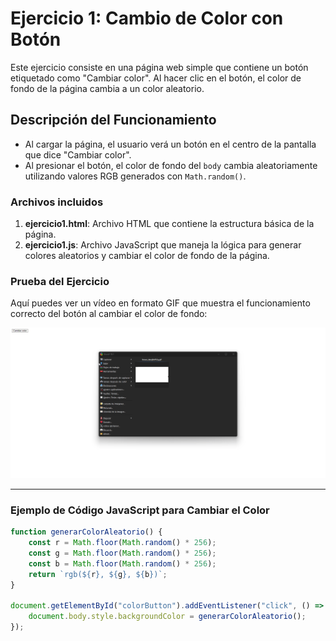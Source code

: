 # Ejercicio 1: Cambio de Color con Botón

Este ejercicio consiste en una página web simple que contiene un botón etiquetado como "Cambiar color". Al hacer clic en el botón, el color de fondo de la página cambia a un color aleatorio.

## Descripción del Funcionamiento

- Al cargar la página, el usuario verá un botón en el centro de la pantalla que dice "Cambiar color".
- Al presionar el botón, el color de fondo del `body` cambia aleatoriamente utilizando valores RGB generados con `Math.random()`.

### Archivos incluidos

1. **ejercicio1.html**: Archivo HTML que contiene la estructura básica de la página.
2. **ejercicio1.js**: Archivo JavaScript que maneja la lógica para generar colores aleatorios y cambiar el color de fondo de la página.


### Prueba del Ejercicio

Aquí puedes ver un vídeo en formato GIF que muestra el funcionamiento correcto del botón al cambiar el color de fondo:

![Prueba de cambio de color](gif1.gif)

---

### Ejemplo de Código JavaScript para Cambiar el Color

```javascript
function generarColorAleatorio() {
    const r = Math.floor(Math.random() * 256);
    const g = Math.floor(Math.random() * 256);
    const b = Math.floor(Math.random() * 256);
    return `rgb(${r}, ${g}, ${b})`;
}

document.getElementById("colorButton").addEventListener("click", () => {
    document.body.style.backgroundColor = generarColorAleatorio();
});
